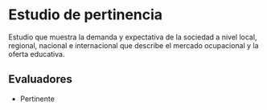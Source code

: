 # Estudio de pertinencia

Estudio que muestra la demanda y expectativa de la sociedad a nivel local, regional, nacional e internacional que describe el mercado ocupacional y la oferta educativa.

## Evaluadores
* Pertinente
